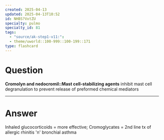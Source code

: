 ```yaml
---
created: 2025-04-13
updated: 2025-04-13T10:52
id: NHBS?VxtZU
specialty: pulmo
specialty_id: 81
tags:
  - "source/ak-step1-v11:": 
  - theme/uworld::100-999::100-199::171
type: flashcard
---
```


# Question
**Cromolyn and nedocromil::Mast cell-stabilizing agents** inhibit mast cell degranulation to prevent release of preformed chemical mediators

---

# Answer
Inhaled glucocorticoids = more effective; Cromoglycates = 2nd line tx of allergic rhinitis 'n' bronchial asthma